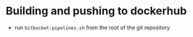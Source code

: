 # Building and pushing to dockerhub
- run `bitbucket-pipelines.sh` from the root of the git repository
